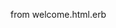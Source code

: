 from welcome.html.erb

<!--	<%= link_to(#'Log in with Facebook!', '/auth/facebook') %>

	<% #if session[:user_id] %>
	  <h1><%=# @user.name %></h1>
	  <h2>Email: <%= @user.email %></h2>
	  <h2>Facebook UID: <%= @user.uid %></h2>
	  <img src="<%= @user.image %>">
	<% #else %>
	  <%= link_to(#'Log in with Facebook!', '/auth/facebook') %>
	<%# end %> -->